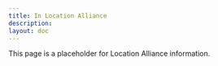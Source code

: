```yaml
---
title: In Location Alliance
description:
layout: doc
--- 
```

This page is a placeholder for Location Alliance information.